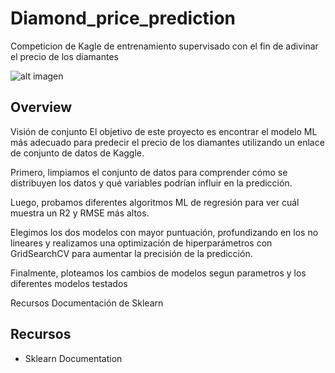 # Diamond_price_prediction

Competicion de Kagle de entrenamiento supervisado con el fin de adivinar el precio de los diamantes 

![alt imagen](https://images-wixmp-ed30a86b8c4ca887773594c2.wixmp.com/i/15081ebe-a86a-4d6b-9fc9-23d9d799b1a1/d8dldlt-ea56a7e3-b5f8-4c6d-8ec0-613ec5498637.png)

## Overview


Visión de conjunto
El objetivo de este proyecto es encontrar el modelo ML más adecuado para predecir el precio de los diamantes utilizando un enlace de conjunto de datos de Kaggle.

Primero, limpiamos el conjunto de datos para comprender cómo se distribuyen los datos y qué variables podrían influir en la predicción.

Luego, probamos diferentes algoritmos ML de regresión para ver cuál muestra un R2 y RMSE más altos.

Elegimos los dos modelos con mayor puntuación, profundizando en los no lineares  y realizamos una optimización de hiperparámetros con GridSearchCV para aumentar la precisión de la predicción.

Finalmente, ploteamos los cambios de modelos segun parametros y los diferentes modelos testados

Recursos
Documentación de Sklearn



## Recursos

* Sklearn Documentation 
